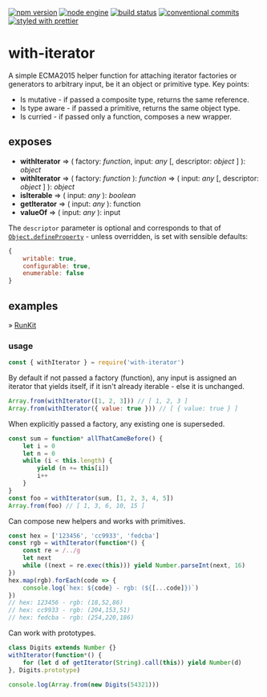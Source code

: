[![npm version][img:npm-version]][repo:package]
[![node engine][img:node-version]][ext:node]
[![build status][img:repo-status]][repo:status]
[![conventional commits][img:commits]][ext:commits]
[![styled with prettier][img:prettier]][ext:prettier]

# with-iterator

A simple ECMA2015 helper function for attaching iterator factories or
generators to arbitrary input, be it an object or primitive type.
Key points:

*   Is mutative - if passed a composite type, returns the same reference.
*   Is type aware - if passed a primitive, returns the same object type.
*   Is curried - if passed only a function, composes a new wrapper.

## exposes

*   **withIterator**
    => ( factory: _function_, input: _any_ [, descriptor: _object_ ] ): _object_
*   **withIterator**
    => ( factory: _function_ ): _function_
    => ( input: _any_ [, descriptor: _object_ ] ): _object_
*   **isIterable**
    => ( input: _any_ ): _boolean_
*   **getIterator**
    => ( input: _any_ ): function
*   **valueOf**
    => ( input: _any_ ): input

The `descriptor` parameter is optional and corresponds to that of
[`Object.defineProperty`][ext:defineproperty] - unless overridden, is
set with sensible defaults:

```js
{
    writable: true,
    configurable: true,
    enumerable: false
}
```

## examples

» [RunKit][repo:examples]

### usage

```js
const { withIterator } = require('with-iterator')
```

By default if not passed a factory (function), any input is assigned
an iterator that yields itself, if it isn't already iterable - else
it is unchanged.

```js
Array.from(withIterator([1, 2, 3])) // [ 1, 2, 3 ]
Array.from(withIterator({ value: true })) // [ { value: true } ]
```

When explicitly passed a factory, any existing one is superseded.

```js
const sum = function* allThatCameBefore() {
	let i = 0
	let n = 0
	while (i < this.length) {
		yield (n += this[i])
		i++
	}
}
const foo = withIterator(sum, [1, 2, 3, 4, 5])
Array.from(foo) // [ 1, 3, 6, 10, 15 ]
```

Can compose new helpers and works with primitives.

```js
const hex = ['123456', 'cc9933', 'fedcba']
const rgb = withIterator(function*() {
	const re = /../g
	let next
	while ((next = re.exec(this))) yield Number.parseInt(next, 16)
})
hex.map(rgb).forEach(code => {
	console.log(`hex: ${code} - rgb: (${[...code]})`)
})
// hex: 123456 - rgb: (18,52,86)
// hex: cc9933 - rgb: (204,153,51)
// hex: fedcba - rgb: (254,220,186)
```

Can work with prototypes.

```js
class Digits extends Number {}
withIterator(function*() {
	for (let d of getIterator(String).call(this)) yield Number(d)
}, Digits.prototype)

console.log(Array.from(new Digits(54321)))
```

[repo:status]: https://travis-ci.org/mylesj/with-iterator
[repo:package]: https://www.npmjs.com/package/with-iterator
[repo:examples]: https://runkit.com/mylesj/with-iterator/1.2.0
[ext:defineproperty]: https://developer.mozilla.org/en-US/docs/Web/JavaScript/Reference/Global_Objects/Object/defineProperty
[ext:commits]: https://conventionalcommits.org
[ext:prettier]: https://github.com/prettier/prettier
[ext:node]: https://nodejs.org/en/
[img:repo-status]: https://travis-ci.org/mylesj/with-iterator.svg?branch=master
[img:npm-version]: https://badge.fury.io/js/with-iterator.svg
[img:node-version]: https://img.shields.io/node/v/with-iterator.svg
[img:commits]: https://img.shields.io/badge/Conventional%20Commits-1.0.0-yellow.svg
[img:prettier]: https://img.shields.io/badge/styled_with-prettier-ff69b4.svg
